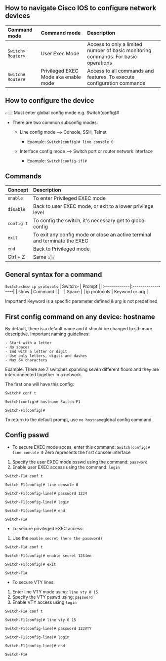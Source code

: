 ## How to navigate Cisco IOS to configure network devices


| Command mode         | Command mode                               | Description                        |
|:---------------------|:-------------------------------------------|:--------------------------------------------------------|
| `Switch>`  `Router>` | User Exec Mode       | Access to only a limited number of basic monitoring commands. For basic operations  |
| `Switch#`  `Router#` |Privileged EXEC Mode aka enable mode | Access to all commands and features. To execute configuration commands |


## How to configure the device

👉🏼 Must enter global config mode e.g. Switch(config)#
- There are two common subconfig modes:
    - Line config mode --> Console, SSH, Telnet
      - Example: `Switch(config)# line console 0`
      
    - Interface config mode --> Switch port or router network interface
      - Example: 
      `Switch(config-if)#` 

## Commands

| Concept        | Description                               |
|:---------------|:------------------------------------------|
| `enable`| To enter Privileged EXEC mode|
| `disable` |Back to user EXEC mode, or exit to a lower privilege level |
| `config t` |To config the switch, it's necessary get to global config |
| `exit` |To exit any config mode or close an active terminal and terminate the EXEC |
| `end` |Back to Privileged mode |
| Ctrl + Z | Same 👆🏼|


## General syntax for a command
`Switch>show ip protocols`
| Switch>      | Prompt            |
|:-------------|:------------------|
| show         | Command           |
| ` `          | Space             |
| ip protocols | Keyword or arg    |

Important! Keyword is a specific parameter defined & arg is not predefined

## First config command on any device: hostname

By default, there is a default name and it should be changed to sth more descriptive. 
Important naming guidelines:

    - Start with a letter
    - No spaces
    - End with a letter or digit
    - Use only letters, digits and dashes
    - Max 64 characters

Example: There are 7 switches spanning seven different floors and they are interconnected together in a network. 

The first one will have this config:

`Switch# conf t`

`Switch(config)# hostname Switch-F1`

`Switch-F1(config)#`

To return to the default prompt, use `no hostname`global config command.

## Config psswd
-  To secure EXEC mode acces, enter this command: 
`Switch(config)# line console 0` 
Zero represents the first console interface
1. Specify the user EXEC mode psswd using the command:
`password`
2. Enable user EXEC access using the command: `login`

`Switch-F1# conf t`

`Switch-F1(config)# line console 0`

`Switch-F1(config-line)# password 1234`

`Switch-F1(config-line)# login`

`Switch-F1(config-line)# end`

`Switch-F1#`

-  To secure privileged EXEC access:
1. Use the `enable secret (here the password)`


`Switch-F1# conf t`

`Switch-F1(config)# enable secret 1234en`

`Switch-F1(config)# exit`

`Switch-F1#`

-  To secure VTY lines:
1. Enter line VTY mode using:
`line vty 0 15`
2. Specify the VTY psswd using: `password`
3. Enable VTY access using `login`


`Switch-F1# conf t`

`Switch-F1(config)# line vty 0 15`

`Switch-F1(config-line)# password 123VTY`

`Switch-F1(config-line)# login`

`Switch-F1(config-line)# end`

`Switch-F1#`
